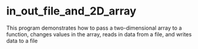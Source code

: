 # in_out_file_and_2D_array
This program demonstrates how to pass a two-dimensional array to a function, changes values in the array, reads in data from a file, and writes data to a file
